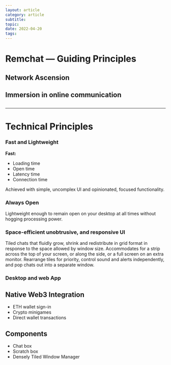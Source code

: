 ```yaml
---
layout: article
category: article
subtitle:
topic:
date: 2022-04-20
tags: 
---
```


# Remchat — Guiding Principles

## Network Ascension

## Immersion in online communication

## 

---

# Technical Principles

### Fast and Lightweight
**Fast:**
- Loading time
- Open time
- Latency time
- Connection time

Achieved with simple, uncomplex UI and opinionated, focused functionality.

### Always Open
Lightweight enough to remain open on your desktop at all times without hogging processing power.

### Space-efficient unobtrusive, and responsive UI
Tiled chats that fluidly grow, shrink and redistribute in grid format in response to the space allowed by window size. Accommodates for a strip across the top of your screen, or along the side, or a full screen on an extra monitor. Rearrange tiles for priority, control sound and alerts independently, and pop chats out into a separate window. 

### Desktop and web App

## Native Web3 Integration
- ETH wallet sign-in
- Crypto minigames
- Direct wallet transactions

## Components
- Chat box
- Scratch box
- Densely Tiled Window Manager




